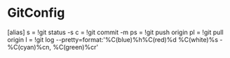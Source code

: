 # GitConfig

[alias]
	s = !git status -s
	c = !git commit -m
	ps = !git push origin
	pl = !git pull origin
	l = !git log --pretty=format:'%C(blue)%h%C(red)%d %C(white)%s -%C(cyan)%cn, %C(green)%cr'

